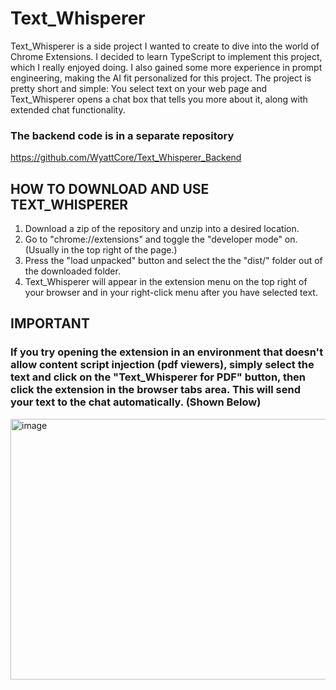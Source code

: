 # Text_Whisperer

Text_Whisperer is a side project I wanted to create to dive into the world of Chrome Extensions. I decided to learn TypeScript to implement this project, which I really enjoyed doing. I also gained some more experience in prompt engineering, making the AI fit personalized for this project. The project is pretty short and simple: You select text on your web page and Text_Whisperer opens a chat box that tells you more about it, along with extended chat functionality.

### The backend code is in a separate repository

https://github.com/WyattCore/Text_Whisperer_Backend


## HOW TO DOWNLOAD AND USE TEXT_WHISPERER

1) Download a zip of the repository and unzip into a desired location.
2) Go to "chrome://extensions" and toggle the "developer mode" on. (Usually in the top right of the page.)
3) Press the "load unpacked" button and select the the "dist/" folder out of the downloaded folder.
4) Text_Whisperer will appear in the extension menu on the top right of your browser and in your right-click menu after you have selected text.

## IMPORTANT

### If you try opening the extension in an environment that doesn't allow content script injection (pdf viewers), simply select the text and click on the "Text_Whisperer for PDF" button, then click the extension in the browser tabs area. This will send your text to the chat automatically.  (Shown Below)

<img width="687" height="417" alt="image" src="https://github.com/user-attachments/assets/88bca4f3-b80b-4a17-90d4-8238b6be39d7" />


